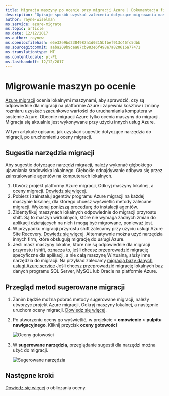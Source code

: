 ```yaml
---
title: Migracja maszyny po ocenie przy migracji Azure | Dokumentacja firmy Microsoft
description: "Opisuje sposób uzyskać zalecenia dotyczące migrowania maszyn po uruchomieniu oceny w usłudze Azure migracji."
author: rayne-wiselman
ms.service: azure-migrate
ms.topic: article
ms.date: 12/12/2017
ms.author: raynew
ms.openlocfilehash: e6e32e9bd2384987a1d0315bfbef913c46fc5dbb
ms.sourcegitcommit: aaba209b9cea87cb983e6f498e7a820616a77471
ms.translationtype: MT
ms.contentlocale: pl-PL
ms.lasthandoff: 12/12/2017
---
```

# <a name="migrate-machines-after-assessment"></a>Migrowanie maszyn po ocenie


[Azure migracji](migrate-overview.md) ocenia lokalnymi maszynami, aby sprawdzić, czy są odpowiednie dla migracji na platformie Azure i zapewnia kosztów i zmiany rozmiaru uzyskać szacunkowe wartości do uruchamiania komputera w systemie Azure. Obecnie migracji Azure tylko ocenia maszyny do migracji. Migracja się aktualnie jest wykonywane przy użyciu innych usług Azure.

W tym artykule opisano, jak uzyskać sugestie dotyczące narzędzia do migracji, po uruchomieniu oceny migracji.

## <a name="migration-tool-suggestion"></a>Sugestia narzędzia migracji

Aby sugestie dotyczące narzędzi migracji, należy wykonać głębokiego ujawniania środowiska lokalnego. Głębokie odnajdywanie odbywa się przez zainstalowanie agentów na komputerach lokalnych.  

1. Utwórz projekt platformy Azure migracji, Odkryj maszyny lokalnej, a oceny migracji. [Dowiedz się więcej](tutorial-assessment-vmware.md).
2. Pobierz i zainstaluj agentów programu Azure migracji na każdej maszynie lokalnej, dla którego chcesz wyświetlić metody zalecane migracji. [Wykonaj poniższą procedurę](how-to-create-group-machine-dependencies.md#prepare-machines-for-dependency-mapping) do instalacji agentów.
2. Zidentyfikuj maszynach lokalnych odpowiednie do migracji przyrostu shift. Są to maszyn wirtualnych, które nie wymaga żadnych zmian do aplikacji działających na nich i mogą być migrowane, ponieważ jest.
3. W przypadku migracji przyrostu shift zalecamy przy użyciu usługi Azure Site Recovery. [Dowiedz się więcej](../site-recovery/tutorial-migrate-on-premises-to-azure.md). Alternatywnie można użyć narzędzia innych firm, które obsługują migrację do usługi Azure.
4. Jeśli masz maszyny lokalne, które nie są odpowiednie dla migracji przyrostu i shift, oznacza to, jeśli chcesz przeprowadzić migrację specyficzne dla aplikacji, a nie całą maszynę Wirtualną, służy inne narzędzia do migracji. Na przykład zalecamy [migracja bazy danych usługi Azure service](https://azure.microsoft.com/campaigns/database-migration/) Jeśli chcesz przeprowadzić migrację lokalnych baz danych programu SQL Server, MySQL lub Oracle na platformie Azure.


## <a name="review-suggested-migration-methods"></a>Przegląd metod sugerowane migracji

1. Zanim będzie można pobrać metody sugerowane migracji, należy utworzyć projekt Azure migracji, Odkryj maszyny lokalnej, a następnie uruchom oceny migracji. [Dowiedz się więcej](tutorial-assessment-vmware.md).
2. Po utworzeniu oceny go wyświetlić, w projekcie > **omówienie** > **pulpitu nawigacyjnego**. Kliknij przycisk **oceny gotowości**

    ![Oceny gotowości](./media/tutorial-assessment-vmware/assessment-report.png)  

3. W **sugerowane narzędzia**, przeglądanie sugestii dla narzędzi można użyć do migracji.

    ![Sugerowane narzędzia](./media/tutorial-assessment-vmware/assessment-suitability.png) 




## <a name="next-steps"></a>Następne kroki

[Dowiedz się więcej](concepts-assessment-calculation.md) o obliczania oceny.
